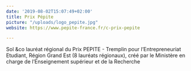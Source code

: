 ```yaml
---
date: '2019-08-02T15:07:49+02:00'
title: Prix Pépite
picture: "/uploads/logo_pepite.jpg"
website: https://www.pepite-france.fr/c-prix-pepite

---
```

Sol &co lauréat régional du Prix PEPITE - Tremplin pour l’Entrepreneuriat Etudiant, Région Grand Est (8 lauréats régionaux), créé par le Ministère en charge de l’Enseignement supérieur et de la Recherche